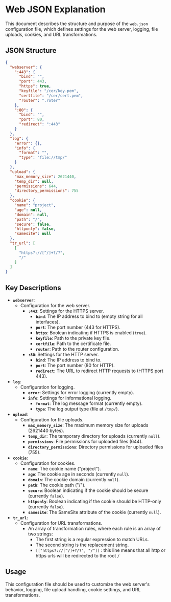 # Web JSON Explanation

This document describes the structure and purpose of the `web.json` configuration file, which defines settings for the web server, logging, file uploads, cookies, and URL transformations.

## JSON Structure

```json
{
  "webserver": {
    ":443": {
      "bind": "",
      "port": 443,
      "https": true,
      "keyfile": "/cer/key.pem",
      "certfile": "/cer/cert.pem",
      "router": ".roter"
    },
    ":80": {
      "bind": "",
      "port": 80,
      "redirect": ":443"
    }
  },
  "log": {
    "error": {},
    "info": {
      "format": "",
      "type": "file://tmp/"
    }
  },
  "upload": {
    "max_memory_size": 2621440,
    "temp_dir": null,
    "permissions": 644,
    "directory_permissions": 755
  },
  "cookie": {
    "name": "project",
    "age": null,
    "domain": null,
    "path": "/",
    "secure": false,
    "httponly": false,
    "samesite": null
  },
  "tr_url": [
    [
      "https?://[^/]+?/?",
      "/"
    ]
  ]
}
```

## Key Descriptions

- **`webserver`**:
  - Configuration for the web server.
    - **`:443`**: Settings for the HTTPS server.
      - **`bind`**: The IP address to bind to (empty string for all interfaces).
      - **`port`**: The port number (443 for HTTPS).
      - **`https`**: Boolean indicating if HTTPS is enabled (`true`).
      - **`keyfile`**: Path to the private key file.
      - **`certfile`**: Path to the certificate file.
      - **`router`**: Path to the router configuration.
    - **`:80`**: Settings for the HTTP server.
      - **`bind`**: The IP address to bind to.
      - **`port`**: The port number (80 for HTTP).
      - **`redirect`**: The URL to redirect HTTP requests to (HTTPS port 443).
- **`log`**:
  - Configuration for logging.
    - **`error`**: Settings for error logging (currently empty).
    - **`info`**: Settings for informational logging.
      - **`format`**: The log message format (currently empty).
      - **`type`**: The log output type (file at `/tmp/`).
- **`upload`**:
  - Configuration for file uploads.
    - **`max_memory_size`**: The maximum memory size for uploads (2621440 bytes).
    - **`temp_dir`**: The temporary directory for uploads (currently `null`).
    - **`permissions`**: File permissions for uploaded files (644).
    - **`directory_permissions`**: Directory permissions for uploaded files (755).
- **`cookie`**:
  - Configuration for cookies.
    - **`name`**: The cookie name ("project").
    - **`age`**: The cookie age in seconds (currently `null`).
    - **`domain`**: The cookie domain (currently `null`).
    - **`path`**: The cookie path ("/").
    - **`secure`**: Boolean indicating if the cookie should be secure (currently `false`).
    - **`httponly`**: Boolean indicating if the cookie should be HTTP-only (currently `false`).
    - **`samesite`**: The SameSite attribute of the cookie (currently `null`).
- **`tr_url`**:
  - Configuration for URL transformations.
    - An array of transformation rules, where each rule is an array of two strings:
      - The first string is a regular expression to match URLs.
      - The second string is the replacement string.
      - `[["https?://[^/]+?/?", "/"]]` : this line means that all http or https urls will be redirected to the root `/`

## Usage

This configuration file should be used to customize the web server's behavior, logging, file upload handling, cookie settings, and URL transformations.

